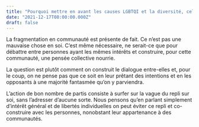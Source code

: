 ```yaml
---
title: "Pourquoi mettre en avant les causes LGBTQI et la diversité, cela ne nuit-il pas à votre cause ?"
date: "2021-12-17T08:00:00.000Z"
draft: false
---
```


La fragmentation en communauté est présente de fait. Ce n’est pas une mauvaise chose en soi. C’est même nécessaire, ne serait-ce que pour débattre entre personnes ayant les mêmes intérêts et construire, pour cette communauté, une pensée collective nourrie.

La question est plutôt comment on construit le dialogue entre-elles et, pour le coup, on ne pense pas que ce soit en leur prêtant des intentions et en les opposants à une majorité fantasmée qu’on y parviendra.

L’action de bon nombre de partis consiste à surfer sur la vague du repli sur soi, sans l’adresser d’aucune sorte. Nous pensons qu’en parlant simplement d’intérêt général et de libertés individuelles on peut éviter ce repli et co-construire avec les personnes, nonobstant leur appartenance à des communautés.
